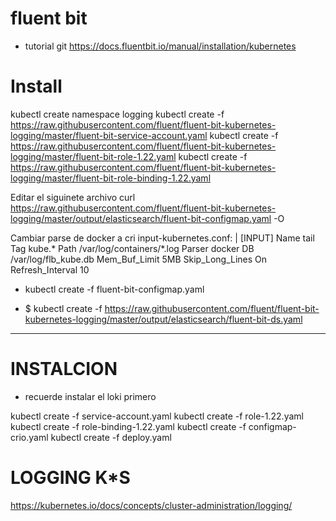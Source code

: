 # fluent bit
- tutorial git
  https://docs.fluentbit.io/manual/installation/kubernetes

# Install

kubectl create namespace logging
kubectl create -f https://raw.githubusercontent.com/fluent/fluent-bit-kubernetes-logging/master/fluent-bit-service-account.yaml
kubectl create -f https://raw.githubusercontent.com/fluent/fluent-bit-kubernetes-logging/master/fluent-bit-role-1.22.yaml
kubectl create -f https://raw.githubusercontent.com/fluent/fluent-bit-kubernetes-logging/master/fluent-bit-role-binding-1.22.yaml

Editar el siguinete archivo
curl https://raw.githubusercontent.com/fluent/fluent-bit-kubernetes-logging/master/output/elasticsearch/fluent-bit-configmap.yaml -O


Cambiar parse de docker a cri
input-kubernetes.conf: |
    [INPUT]
        Name              tail
        Tag               kube.*
        Path              /var/log/containers/*.log
        Parser            docker
        DB                /var/log/flb_kube.db
        Mem_Buf_Limit     5MB
        Skip_Long_Lines   On
        Refresh_Interval  10

- kubectl create -f fluent-bit-configmap.yaml

- $ kubectl create -f https://raw.githubusercontent.com/fluent/fluent-bit-kubernetes-logging/master/output/elasticsearch/fluent-bit-ds.yaml



-----
# INSTALCION
- recuerde instalar el loki primero


kubectl create -f service-account.yaml
kubectl create -f role-1.22.yaml
kubectl create -f role-binding-1.22.yaml
kubectl create -f configmap-crio.yaml
kubectl create -f deploy.yaml


# LOGGING K*S

https://kubernetes.io/docs/concepts/cluster-administration/logging/